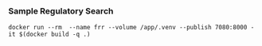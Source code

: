 ### Sample Regulatory Search

``` docker run --rm  --name frr --volume /app/.venv --publish 7080:8000 -it $(docker build -q .) ```
